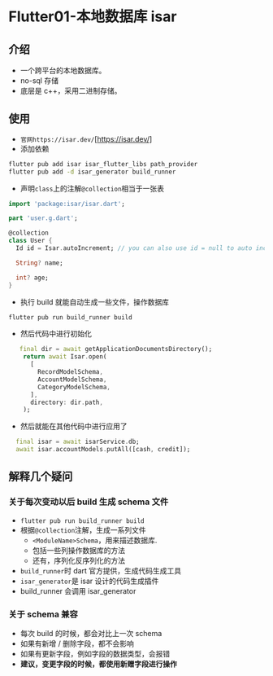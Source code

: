 # Flutter01-本地数据库 isar

## 介绍

- 一个跨平台的本地数据库。
- no-sql 存储
- 底层是 c++，采用二进制存储。

## 使用

- `官网https://isar.dev/`[https://isar.dev/]
- 添加依赖

```bash
flutter pub add isar isar_flutter_libs path_provider
flutter pub add -d isar_generator build_runner
```

- 声明`class`上的注解`@collection`相当于一张表

```dart
import 'package:isar/isar.dart';

part 'user.g.dart';

@collection
class User {
  Id id = Isar.autoIncrement; // you can also use id = null to auto increment

  String? name;

  int? age;
}
```

- 执行 build 就能自动生成一些文件，操作数据库

```bash
flutter pub run build_runner build
```

- 然后代码中进行初始化

```dart
   final dir = await getApplicationDocumentsDirectory();
    return await Isar.open(
      [
        RecordModelSchema,
        AccountModelSchema,
        CategoryModelSchema,
      ],
      directory: dir.path,
    );
```

- 然后就能在其他代码中进行应用了

```dart
  final isar = await isarService.db;
  await isar.accountModels.putAll([cash, credit]);
```

## 解释几个疑问

### 关于每次变动以后 build 生成 schema 文件

- `flutter pub run build_runner build`
- 根据`@collection`注解，生成一系列文件
  - `<ModuleName>Schema`，用来描述数据库.
  - 包括一些列操作数据库的方法
  - 还有，序列化反序列化的方法
- `build_runner`时 dart 官方提供，生成代码生成工具
- `isar_generator`是 isar 设计的代码生成插件
- build_runner 会调用 isar_generator

### 关于 schema 兼容

- 每次 build 的时候，都会对比上一次 schema
- 如果有新增 / 删除字段，都不会影响
- 如果有更新字段，例如字段的数据类型，会报错
- **建议，变更字段的时候，都使用新赠字段进行操作**
